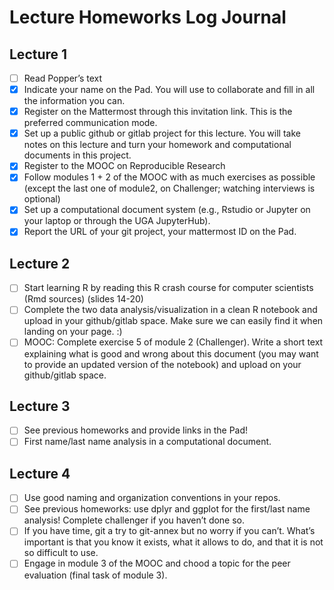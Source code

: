 # Lecture Homeworks Log Journal
##  Lecture 1
- [ ] Read Popper’s text
- [X] Indicate your name on the Pad. You will use to collaborate and fill in all the information you can.
- [X] Register on the Mattermost through this invitation link. This is the preferred communication mode.
- [X] Set up a public github or gitlab project for this lecture. You will take notes on this lecture and turn your homework and computational documents in this project.
- [X] Register to the MOOC on Reproducible Research
- [X] Follow modules 1 + 2 of the MOOC with as much exercises as possible (except the last one of module2, on Challenger; watching interviews is optional)
- [X] Set up a computational document system (e.g., Rstudio or Jupyter on your laptop or through the UGA JupyterHub).
- [X] Report the URL of your git project, your mattermost ID on the Pad.

## Lecture 2
- [ ] Start learning R by reading this R crash course for computer scientists (Rmd sources) (slides 14-20)
- [ ] Complete the two data analysis/visualization in a clean R notebook and upload in your github/gitlab space. Make sure we can easily find it when landing on your page. :)
- [ ] MOOC: Complete exercise 5 of module 2 (Challenger). Write a short text explaining what is good and wrong about this document (you may want to provide an updated version of the notebook) and upload on your github/gitlab space.

## Lecture 3
- [ ] See previous homeworks and provide links in the Pad!
- [ ] First name/last name analysis in a computational document.

## Lecture 4
- [ ] Use good naming and organization conventions in your repos.
- [ ] See previous homeworks: use dplyr and ggplot for the first/last name analysis! Complete challenger if you haven’t done so.
- [ ] If you have time, git a try to git-annex but no worry if you can’t. What’s important is that you know it exists, what it allows to do, and that it is not so difficult to use.
- [ ] Engage in module 3 of the MOOC and chood a topic for the peer evaluation (final task of module 3).

